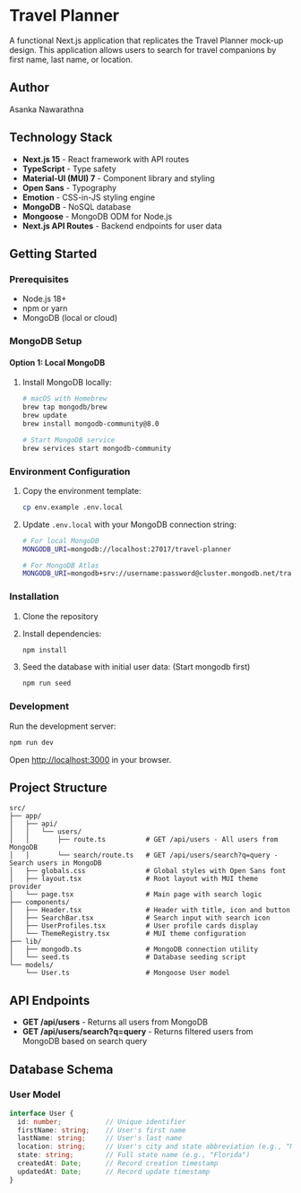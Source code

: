 # Travel Planner

A functional Next.js application that replicates the Travel Planner mock-up design. This application allows users to search for travel companions by first name, last name, or location.

## Author
Asanka Nawarathna
## Technology Stack

- **Next.js 15** - React framework with API routes
- **TypeScript** - Type safety
- **Material-UI (MUI) 7** - Component library and styling
- **Open Sans** - Typography
- **Emotion** - CSS-in-JS styling engine
- **MongoDB** - NoSQL database
- **Mongoose** - MongoDB ODM for Node.js
- **Next.js API Routes** - Backend endpoints for user data

## Getting Started

### Prerequisites

- Node.js 18+ 
- npm or yarn
- MongoDB (local or cloud)

### MongoDB Setup

#### Option 1: Local MongoDB
1. Install MongoDB locally:
   ```bash
   # macOS with Homebrew
   brew tap mongodb/brew
   brew update
   brew install mongodb-community@8.0
   
   # Start MongoDB service
   brew services start mongodb-community
   ```

### Environment Configuration

1. Copy the environment template:
   ```bash
   cp env.example .env.local
   ```

2. Update `.env.local` with your MongoDB connection string:
   ```bash
   # For local MongoDB
   MONGODB_URI=mongodb://localhost:27017/travel-planner
   
   # For MongoDB Atlas
   MONGODB_URI=mongodb+srv://username:password@cluster.mongodb.net/travel-planner?retryWrites=true&w=majority
   ```

### Installation

1. Clone the repository
2. Install dependencies:
   ```bash
   npm install
   ```

3. Seed the database with initial user data: (Start mongodb first)
   ```bash
   npm run seed
   ```

### Development

Run the development server:
```bash
npm run dev
```

Open [http://localhost:3000](http://localhost:3000) in your browser.


## Project Structure

```
src/
├── app/
│   ├── api/
│   │   └── users/
│   │       ├── route.ts          # GET /api/users - All users from MongoDB
│   │       └── search/route.ts   # GET /api/users/search?q=query - Search users in MongoDB
│   ├── globals.css               # Global styles with Open Sans font
│   ├── layout.tsx                # Root layout with MUI theme provider
│   └── page.tsx                  # Main page with search logic
├── components/
│   ├── Header.tsx                # Header with title, icon and button
│   ├── SearchBar.tsx             # Search input with search icon
│   ├── UserProfiles.tsx          # User profile cards display
│   └── ThemeRegistry.tsx         # MUI theme configuration
├── lib/
│   ├── mongodb.ts                # MongoDB connection utility
│   └── seed.ts                   # Database seeding script
└── models/
    └── User.ts                   # Mongoose User model
```

## API Endpoints

- **GET /api/users** - Returns all users from MongoDB
- **GET /api/users/search?q=query** - Returns filtered users from MongoDB based on search query

## Database Schema

### User Model
```typescript
interface User {
  id: number;           // Unique identifier
  firstName: string;    // User's first name
  lastName: string;     // User's last name
  location: string;     // User's city and state abbreviation (e.g., "Miami, FL")
  state: string;        // Full state name (e.g., "Florida")
  createdAt: Date;      // Record creation timestamp
  updatedAt: Date;      // Record update timestamp
}
```